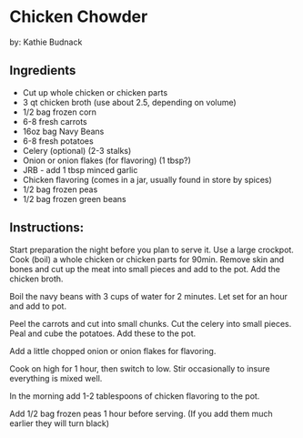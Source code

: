 # Chicken Chowder

by:  Kathie Budnack

## Ingredients
- Cut up whole chicken or chicken parts
- 3 qt chicken broth (use about 2.5, depending on volume)
- 1/2 bag frozen corn
- 6-8 fresh carrots
- 16oz bag Navy Beans
- 6-8 fresh potatoes
- Celery (optional) (2-3 stalks)
- Onion or onion flakes (for flavoring) (1 tbsp?)
- JRB - add 1 tbsp minced garlic
- Chicken flavoring (comes in a jar, usually found in store by spices)
- 1/2 bag frozen peas
- 1/2 bag frozen green beans

## Instructions:
Start preparation the night before you plan to serve it. Use a large crockpot. Cook (boil) a whole chicken or chicken parts for 90min. Remove skin and bones and cut up the meat into small pieces and add to the pot. Add the chicken broth.

Boil the navy beans with 3 cups of water for 2 minutes. Let set for an hour and add to pot. 

Peel the carrots and cut into small chunks. Cut the celery into small pieces. Peal and cube the potatoes. Add these to the pot. 

Add a little chopped onion or onion flakes for flavoring. 

Cook on high for 1 hour, then switch to low. Stir occasionally to insure everything is mixed well.

In the morning add 1-2 tablespoons of chicken flavoring to the pot.

Add 1/2 bag frozen peas 1 hour before serving. (If you add them much earlier they will turn black)
